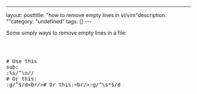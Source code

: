 --- 
layout: posttitle: "how to remove empty lines in vi/vim"description: ""category: "undefined" tags: [] --- <p>Some simply ways to remove empty lines in a file:</p><br/><pre class="brush: bash"><br/># Use this sub:<br/>:%s/^\n// <br/># Or this:<br/>:g/^$/d<br/># Or this:<br/>:g/^\s*$/d <br/></pre>